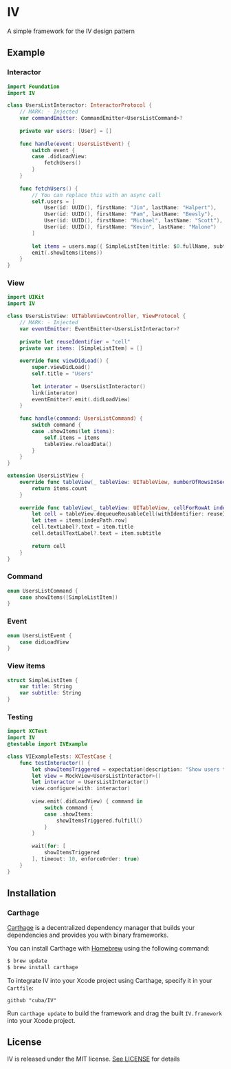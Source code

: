 # IV
A simple framework for the IV design pattern

## Example

### Interactor

```swift
import Foundation
import IV

class UsersListInteractor: InteractorProtocol {
    // MARK: - Injected
    var commandEmitter: CommandEmitter<UsersListCommand>?
    
    private var users: [User] = []
    
    func handle(event: UsersListEvent) {
        switch event {
        case .didLoadView:
            fetchUsers()
        }
    }
    
    func fetchUsers() {
        // You can replace this with an async call
        self.users = [
            User(id: UUID(), firstName: "Jim", lastName: "Halpert"),
            User(id: UUID(), firstName: "Pam", lastName: "Beesly"),
            User(id: UUID(), firstName: "Michael", lastName: "Scott"),
            User(id: UUID(), firstName: "Kevin", lastName: "Malone")
        ]
        
        let items = users.map({ SimpleListItem(title: $0.fullName, subtitle: $0.id.uuidString) })
        emit(.showItems(items))
    }
}
```

### View
```swift
import UIKit
import IV

class UsersListView: UITableViewController, ViewProtocol {
    // MARK: - Injected
    var eventEmitter: EventEmitter<UsersListInteractor>?
    
    private let reuseIdentifier = "cell"
    private var items: [SimpleListItem] = []
    
    override func viewDidLoad() {
        super.viewDidLoad()
        self.title = "Users"
        
        let interator = UsersListInteractor()
        link(interator)
        eventEmitter?.emit(.didLoadView)
    }
    
    func handle(command: UsersListCommand) {
        switch command {
        case .showItems(let items):
            self.items = items
            tableView.reloadData()
        }
    }
}

extension UsersListView {
    override func tableView(_ tableView: UITableView, numberOfRowsInSection section: Int) -> Int {
        return items.count
    }
    
    override func tableView(_ tableView: UITableView, cellForRowAt indexPath: IndexPath) -> UITableViewCell {
        let cell = tableView.dequeueReusableCell(withIdentifier: reuseIdentifier) ?? UITableViewCell(style: .subtitle, reuseIdentifier: reuseIdentifier)
        let item = items[indexPath.row]
        cell.textLabel?.text = item.title
        cell.detailTextLabel?.text = item.subtitle
        
        return cell
    }
}
```

### Command

```swift
enum UsersListCommand {
    case showItems([SimpleListItem])
}
```

### Event
```swift
enum UsersListEvent {
    case didLoadView
}
```

### View items
```swift
struct SimpleListItem {
    var title: String
    var subtitle: String
}
```

### Testing
```swift
import XCTest
import IV
@testable import IVExample

class VIExampleTests: XCTestCase {
    func testInteractor() {
        let showItemsTriggered = expectation(description: "Show users triggered")
        let view = MockView<UsersListInteractor>()
        let interactor = UsersListInteractor()
        view.configure(with: interactor)
        
        view.emit(.didLoadView) { command in
            switch command {
            case .showItems:
                showItemsTriggered.fulfill()
            }
        }
        
        wait(for: [
            showItemsTriggered
        ], timeout: 10, enforceOrder: true)
    }
}
```

## Installation

### Carthage

[Carthage](https://github.com/Carthage/Carthage) is a decentralized dependency manager that builds your dependencies and provides you with binary frameworks.

You can install Carthage with [Homebrew](http://brew.sh/) using the following command:

```bash
$ brew update
$ brew install carthage
```

To integrate IV into your Xcode project using Carthage, specify it in your `Cartfile`:

```ogdl
github "cuba/IV"
```

Run `carthage update` to build the framework and drag the built `IV.framework` into your Xcode project.

## License

IV is released under the MIT license. [See LICENSE](https://github.com/cuba/IV/blob/master/LICENSE) for details

